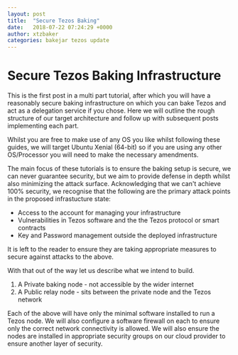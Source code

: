 ```yaml
---
layout: post
title:  "Secure Tezos Baking"
date:   2018-07-22 07:24:29 +0000
author: xtzbaker
categories: bakejar tezos update
---
```


# Secure Tezos Baking Infrastructure

This is the first post in a multi part tutorial, after which you will have a reasonably secure baking infrastructure on which you can bake Tezos and act as a delegation service if you chose.  Here we will outline the rough structure of our target architecture and follow up with subsequent posts implementing each part.

Whilst you are free to make use of any OS you like whilst following these guides, we will target Ubuntu Xenial (64-bit) so if you are using any other OS/Processor you will need to make the necessary amendments.

The main focus of these tutorials is to ensure the baking setup is secure, we can never guarantee security, but we aim to provide defense in depth whilst also minimizing the attack surface.  Acknowledging that we can't achieve 100% security, we recognise that the following are the primary attack points in the proposed infrastucture state:

- Access to the account for managing your infrastructure
- Vulnerabilities in Tezos software and the the Tezos protocol or smart contracts
- Key and Password management outside the deployed infrastructure

It is left to the reader to ensure they are taking appropriate measures to secure against attacks to the above.

With that out of the way let us describe what we intend to build.

1. A Private baking node - not accessible by the wider internet
2. A Public relay node - sits between the private node and the Tezos network

Each of the above will have only the minimal software installed to run a Tezos node.  We will also configure a software firewall on each to ensure only the correct network connectivity is allowed.  We will also ensure the nodes are installed in appropriate security groups on our cloud provider to ensure another layer of security.